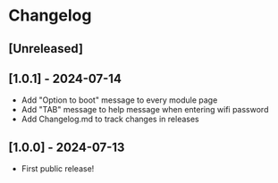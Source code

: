 # Changelog

## [Unreleased]

## [1.0.1] - 2024-07-14

- Add "Option to boot" message to every module page
- Add "TAB" message to help message when entering wifi password
- Add Changelog.md to track changes in releases

## [1.0.0] - 2024-07-13

- First public release!

